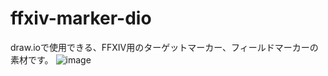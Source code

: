# ffxiv-marker-dio
draw.ioで使用できる、FFXIV用のターゲットマーカー、フィールドマーカーの素材です。
![image](https://github.com/user-attachments/assets/dd857324-769d-4566-965f-90b2f7465e00)
